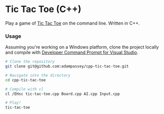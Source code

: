 # Tic Tac Toe (C++)
Play a game of [Tic Tac Toe](https://en.wikipedia.org/wiki/Tic-tac-toe) on the command line. Written in C++.

### Usage

Assuming you're working on a Windows platform, clone the project locally and compile with 
[Developer Command Prompt for Visual Studio](https://msdn.microsoft.com/en-us/library/ms229859(v=vs.110).aspx).

```bash
# Clone the repository
git clone git@github.com:adampassey/cpp-tic-tac-toe.git

# Navigate into the directory
cd cpp-tic-tac-toe

# Compile with cl
cl /EHsc tic-tac-toe.cpp Board.cpp AI.cpp Input.cpp

# Play!
tic-tac-toe
```
